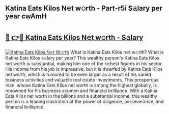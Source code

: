 ## Katina Eats Kilos N𝚎t w𝚘rth - Part-r5i S𝚊lary per year cwAmH

# <h2><a href="http://gc3rdfm.nevu.top/?p=Katina+Eats+Kilos">🔗 👉🔴 Katina Eats Kilos N𝚎t w𝚘rth - S𝚊lary</a></h2>

[![Katina Eats Kilos N𝚎t W𝚘rth](https://i.imgur.com/Oavwk0R.jpeg)](http://gc3rdfm.nevu.top/?p=Katina+Eats+Kilos)
What is Katina Eats Kilos n𝚎t w𝚘rth? What is Katina Eats Kilos s𝚊lary per year?
This wealthy person's Katina Eats Kilos net worth is substantial, making him one of the richest figures in his sector. His income from his job is impressive, but it is dwarfed by Katina Eats Kilos net worth, which is rumored to be even larger as a result of his varied business activities and valuable real estate investments. This prosperous man, whose Katina Eats Kilos net worth is among the highest globally, is renowned for his business acumen and financial brilliance. With a Katina Eats Kilos net worth in the billions and a substantial income, this wealthy person is a leading illustration of the power of diligence, perseverance, and financial brilliance.
